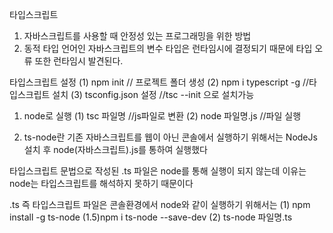 타입스크립트
1. 자바스크립트를 사용할 때 안정성 있는 프로그래밍을 위한 방법
2. 동적 타입 언어인 자바스크립트의 변수 타입은 런타임시에 결정되기 때문에 타입 오류 또한 런타임시 발견된다.


타입스크립트 설정
(1) npm init // 프로젝트 폴더 생성
(2) npm i typescript -g //타입스크립트 설치
(3) tsconfig.json 설정 //tsc --init 으로 설치가능

1. node로 실행
(1) tsc 파일명 //js파일로 변환 
(2) node 파일명.js //파일 실행

2. ts-node란
기존 자바스크립트를 웹이 아닌 콘솔에서 실행하기 위해서는 NodeJs 설치 후 node(자바스크립트).js를 통하여 실행했다

타입스크립트 문법으로 작성된 .ts 파일은 node를 통해 실행이 되지 않는데 
이유는 node는 타입스크립트를 해석하지 못하기 때문이다

.ts 즉 타입스크립트 파일은 콘솔환경에서 node와 같이 실행하기 위해서는 
(1) npm install -g ts-node
(1.5)npm i ts-node --save-dev
(2) ts-node 파일명.ts

